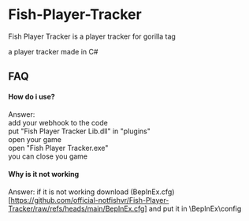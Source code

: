 # Fish-Player-Tracker
Fish Player Tracker is a player tracker for gorilla tag


a player tracker made in C#

## FAQ

#### How do i use?

Answer: \
add your webhook to the code \
put "Fish Player Tracker Lib.dll" in "plugins" \
open your game \
open "Fish Player Tracker.exe" \
you can close you game 


#### Why is it not working

Answer: if it is not working download (BepInEx.cfg)[https://github.com/official-notfishvr/Fish-Player-Tracker/raw/refs/heads/main/BepInEx.cfg] and put it in \BepInEx\config
